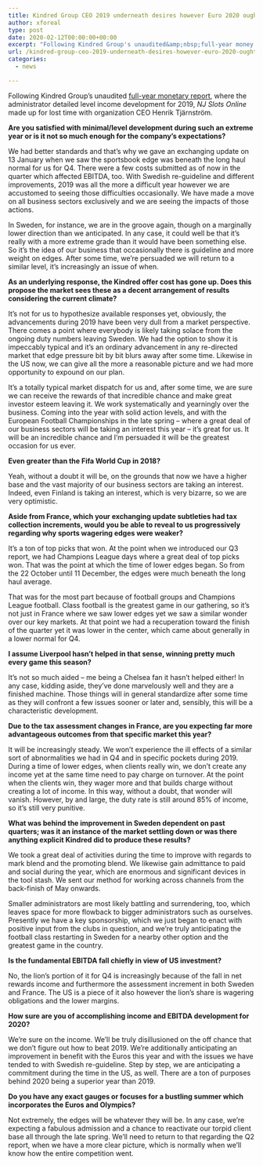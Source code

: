 ```yaml
---
title: Kindred Group CEO 2019 underneath desires however Euro 2020 ought to be our greatest ever event
author: xforeal 
type: post
date: 2020-02-12T00:00:00+00:00
excerpt: "Following Kindred Group's unaudited&amp;nbsp;full-year money related report, where the administrator detailed level income development for 2019, NJ Slots Online made up for lost time with organization CEO&amp;nbsp;Henrik Tj&amp;auml;rnstr&amp;ouml;m "
url: /kindred-group-ceo-2019-underneath-desires-however-euro-2020-ought-to-be-our-greatest-ever-event/
categories:
  - news

---
```

Following Kindred Group&#8217;s unaudited&nbsp;[full-year monetary report][1], where the administrator detailed level income development for 2019, _NJ Slots Online_ made up for lost time with organization CEO&nbsp;Henrik Tj&auml;rnstr&ouml;m.

**Are you satisfied with minimal/level development during such an extreme year or is it not so much enough for the company&rsquo;s expectations?**

We had better standards and that&rsquo;s why we gave an exchanging update on 13 January when we saw the sportsbook edge was beneath the long haul normal for us for Q4. There were a few costs submitted as of now in the quarter which affected EBITDA, too. With Swedish re-guideline and different improvements, 2019 was all the more a difficult year however we are accustomed to seeing those difficulties occasionally. We have made a move on all business sectors exclusively and we are seeing the impacts of those actions.

In Sweden, for instance, we are in the groove again, though on a marginally lower direction than we anticipated. In any case, it could well be that it&rsquo;s really with a more extreme grade than it would have been something else. So it&rsquo;s the idea of our business that occasionally there is guideline and more weight on edges. After some time, we&rsquo;re persuaded we will return to a similar level, it&rsquo;s increasingly an issue of when.

**As an underlying response, the Kindred offer cost has gone up. Does this propose the market sees these as a decent arrangement of results considering the current climate?**

It&rsquo;s not for us to hypothesize available responses yet, obviously, the advancements during 2019 have been very dull from a market perspective. There comes a point where everybody is likely taking solace from the ongoing duty numbers leaving Sweden. We had the option to show it is impeccably typical and it&rsquo;s an ordinary advancement in any re-directed market that edge pressure bit by bit blurs away after some time. Likewise in the US now, we can give all the more a reasonable picture and we had more opportunity to expound on our plan.

It&rsquo;s a totally typical market dispatch for us and, after some time, we are sure we can receive the rewards of that incredible chance and make great investor esteem leaving it. We work systematically and yearningly over the business. Coming into the year with solid action levels, and with the European Football Championships in the late spring &ndash; where a great deal of our business sectors will be taking an interest this year &ndash; it&rsquo;s great for us. It will be an incredible chance and I&rsquo;m persuaded it will be the greatest occasion for us ever.

**Even greater than the Fifa World Cup in 2018?**

Yeah, without a doubt it will be, on the grounds that now we have a higher base and the vast majority of our business sectors are taking an interest. Indeed, even Finland is taking an interest, which is very bizarre, so we are very optimistic.

**Aside from France, which your exchanging update subtleties had tax collection increments, would you be able to reveal to us progressively regarding why sports wagering edges were weaker?**

It&rsquo;s a ton of top picks that won. At the point when we introduced our Q3 report, we had Champions League days where a great deal of top picks won. That was the point at which the time of lower edges began. So from the 22 October until 11 December, the edges were much beneath the long haul average.

That was for the most part because of football groups and Champions League football. Class football is the greatest game in our gathering, so it&rsquo;s not just in France where we saw lower edges yet we saw a similar wonder over our key markets. At that point we had a recuperation toward the finish of the quarter yet it was lower in the center, which came about generally in a lower normal for Q4.

**I assume Liverpool hasn&rsquo;t helped in that sense, winning pretty much every game this season?**

It&rsquo;s not so much aided &ndash; me being a Chelsea fan it hasn&rsquo;t helped either! In any case, kidding aside, they&rsquo;ve done marvelously well and they are a finished machine. Those things will in general standardize after some time as they will confront a few issues sooner or later and, sensibly, this will be a characteristic development.

**Due to the tax assessment changes in France, are you expecting far more advantageous outcomes from that specific market this year?**

It will be increasingly steady. We won&#8217;t experience the ill effects of a similar sort of abnormalities we had in Q4 and in specific pockets during 2019. During a time of lower edges, when clients really win, we don&rsquo;t create any income yet at the same time need to pay charge on turnover. At the point when the clients win, they wager more and that builds charge without creating a lot of income. In this way, without a doubt, that wonder will vanish. However, by and large, the duty rate is still around 85&percnt; of income, so it&rsquo;s still very punitive.

**What was behind the improvement in Sweden dependent on past quarters; was it an instance of the market settling down or was there anything explicit Kindred did to produce these results?**

We took a great deal of activities during the time to improve with regards to mark blend and the promoting blend. We likewise gain admittance to paid and social during the year, which are enormous and significant devices in the tool stash. We sent our method for working across channels from the back-finish of May onwards.

Smaller administrators are most likely battling and surrendering, too, which leaves space for more flowback to bigger administrators such as ourselves. Presently we have a key sponsorship, which we just began to enact with positive input from the clubs in question, and we&rsquo;re truly anticipating the football class restarting in Sweden for a nearby other option and the greatest game in the country.

**Is the fundamental EBITDA fall chiefly in view of US investment?**

No, the lion&rsquo;s portion of it for Q4 is increasingly because of the fall in net rewards income and furthermore the assessment increment in both Sweden and France. The US is a piece of it also however the lion&rsquo;s share is wagering obligations and the lower margins.

**How sure are you of accomplishing income and EBITDA development for 2020?**

We&rsquo;re sure on the income. We&rsquo;ll be truly disillusioned on the off chance that we don&rsquo;t figure out how to beat 2019. We&rsquo;re additionally anticipating an improvement in benefit with the Euros this year and with the issues we have tended to with Swedish re-guideline. Step by step, we are anticipating a commitment during the time in the US, as well. There are a ton of purposes behind 2020 being a superior year than 2019.

**Do you have any exact gauges or focuses for a bustling summer which incorporates the Euros and Olympics?**

Not extremely, the edges will be whatever they will be. In any case, we&rsquo;re expecting a fabulous admission and a chance to reactivate our torpid client base all through the late spring. We&rsquo;ll need to return to that regarding the Q2 report, when we have a more clear picture, which is normally when we&rsquo;ll know how the entire competition went.

 [1]: #